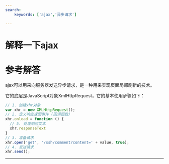 ```yaml
---
search:
    keywords: ['ajax','异步请求']

---
```



# 解释一下ajax 


# 参考解答

ajax可以用来向服务器发送异步请求，是一种用来实现页面局部刷新的技术。

它的底层是JavaScript对象XmlHttpRequest，它的基本使用步骤如下：

```js
// 1. 创建xhr对象
var xhr = new XMLHttpRequest();
// 2. 定义响应返回事件 (回调函数)
xhr.onload = function () {
  // 5. 处理响应文本
  xhr.responseText
}			
// 3. 准备请求
xhr.open('get', '/ssh/comment?content=' + value, true);
// 4. 发送请求
xhr.send();  		
```







---


